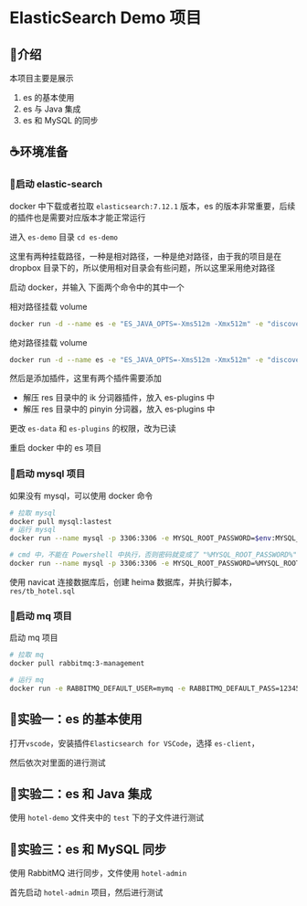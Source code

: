 # ElasticSearch Demo 项目

## 🔎介绍

本项目主要是展示

1. es 的基本使用
2. es 与 Java 集成
3. es 和 MySQL 的同步

## ☕环境准备

### 🚀启动 elastic-search

 docker 中下载或者拉取 `elasticsearch:7.12.1` 版本，es 的版本非常重要，后续的插件也是需要对应版本才能正常运行

进入 `es-demo` 目录 `cd es-demo` 

这里有两种挂载路径，一种是相对路径，一种是绝对路径，由于我的项目是在 dropbox 目录下的，所以使用相对目录会有些问题，所以这里采用绝对路径

启动 docker，并输入 下面两个命令中的其中一个

相对路径挂载 volume

```sh
docker run -d --name es -e "ES_JAVA_OPTS=-Xms512m -Xmx512m" -e "discovery.type=single-node" -v ${pwd}/es-data:/usr/share/elasticsearch/data -v ${pwd}/es-plugins:/usr/share/elasticsearch/plugins --privileged --network es-net -p 9200:9200 -p 9300:9300 elasticsearch:7.12.1
```

绝对路径挂载 volume

```sh
docker run -d --name es -e "ES_JAVA_OPTS=-Xms512m -Xmx512m" -e "discovery.type=single-node" -v d:/es-tmp/es-data:/usr/share/elasticsearch/data -v d:/es-tmp/es-plugins:/usr/share/elasticsearch/plugins --privileged --network es-net -p 9200:9200 -p 9300:9300 elasticsearch:7.12.1
```
然后是添加插件，这里有两个插件需要添加

- 解压 res 目录中的 ik 分词器插件，放入 es-plugins 中
- 解压 res 目录中的 pinyin 分词器，放入 es-plugins 中

更改 `es-data` 和 `es-plugins` 的权限，改为已读

重启 docker 中的 es 项目

### 🚀启动 mysql 项目

如果没有 mysql，可以使用 docker 命令

```sh
# 拉取 mysql
docker pull mysql:lastest
# 运行 mysql 
docker run --name mysql -p 3306:3306 -e MYSQL_ROOT_PASSWORD=$env:MYSQL_ROOT_PASSWORD -d mysql

# cmd 中，不能在 Powershell 中执行，否则密码就变成了 "%MYSQL_ROOT_PASSWORD%"
docker run --name mysql -p 3306:3306 -e MYSQL_ROOT_PASSWORD=%MYSQL_ROOT_PASSWORD% -d mysql
```

使用 navicat 连接数据库后，创建 heima 数据库，并执行脚本， `res/tb_hotel.sql`

### 🚀启动 mq 项目

启动 mq 项目

```sh
# 拉取 mq
docker pull rabbitmq:3-management

# 运行 mq
docker run -e RABBITMQ_DEFAULT_USER=mymq -e RABBITMQ_DEFAULT_PASS=123456 --name mq --hostname mq1 -p 15672:15672 -p 5672:5672 -d rabbitmq:3-management
```

## 🧪实验一：es 的基本使用

打开`vscode`，安装插件`Elasticsearch for VSCode`，选择 `es-client`，

然后依次对里面的进行测试



## 🧪实验二：es 和 Java 集成

使用 `hotel-demo` 文件夹中的 `test` 下的子文件进行测试

## 🧪实验三：es 和 MySQL 同步

使用 RabbitMQ 进行同步，文件使用 `hotel-admin`

首先启动 `hotel-admin` 项目，然后进行测试

## 

